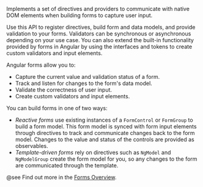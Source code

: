 Implements a set of directives and providers to communicate with native DOM elements when building forms 
to capture user input. 

Use this API to register directives, build form and data models, and provide validation to your forms. Validators can
be synchronous or asynchronous depending on your use case. You can also extend the built-in functionality
provided by forms in Angular by using the interfaces and tokens to create custom validators and input elements.

Angular forms allow you to:

* Capture the current value and validation status of a form.
* Track and listen for changes to the form's data model.
* Validate the correctness of user input.
* Create custom validators and input elements.

You can build forms in one of two ways:

* *Reactive forms* use existing instances of a `FormControl` or `FormGroup` to build a form model. This form
model is synced with form input elements through directives to track and communicate changes back to the form model. Changes
to the value and status of the controls are provided as observables.
* *Template-driven forms* rely on directives such as `NgModel` and `NgModelGroup` create the form model for you,
so any changes to the form are communicated through the template.


@see Find out more in the [Forms Overview](guide/forms-overview).

